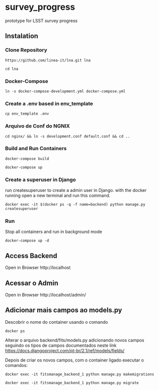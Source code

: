 # survey_progress
prototype for LSST survey progress


## Instalation
### Clone Repository
```
https://github.com/linea-it/lna.git lna
```

```
cd lna
```
### Docker-Compose
```
ln -s docker-compose-development.yml docker-compose.yml
```

### Create a .env based in env_template
```
cp env_template .env

```

### Arquivo de Conf do NGNIX
```
cd nginx/ && ln -s development.conf default.conf && cd ..
```


### Build and Run Containers 
```
docker-compose build
```
```
docker-compose up 
```

### Create a superuser in Django

run createsuperuser to create a admin user in Django.
with the docker running open a new terminal and run this command.
```
docker exec -it $(docker ps -q -f name=backend) python manage.py createsuperuser
```

### Run 
Stop all containers and run in background mode
```
docker-compose up -d
```

## Access Backend
Open in Browser
http://localhost

## Acessar o Admin
Open in Browser
http://localhost/admin/



## Adicionar mais campos ao models.py

Descobrir o nome do container usando o comando 

```
docker ps
```

Alterar o arquivo backend/fits/models.py adicionando novos campos 
seguindo os tipos de campos documentados neste link 
https://docs.djangoproject.com/pt-br/2.1/ref/models/fields/

Depois de criar os novos campos, com o container ligado executar o comandos:
```
docker exec -it fitsmanage_backend_1 python manage.py makemigrations
```

```
docker exec -it fitsmanage_backend_1 python manage.py migrate
```

